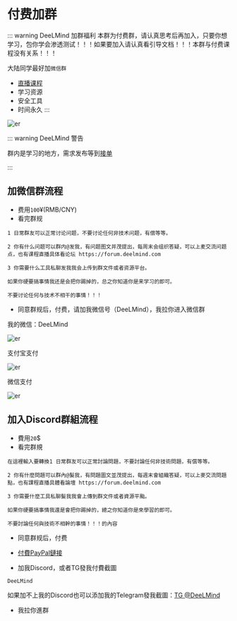# 付费加群

::: warning DeeLMind 加群福利
本群为付费群，请认真思考后再加入，只要你想学习，包你学会渗透测试！！！如果要加入请认真看引导文档！！！本群与付费课程没有关系！！！

大陆同学最好加`微信群`

* [直播课程](./alive.md)
* 学习资源
* 安全工具
* 时间永久
:::

<DocsAD/>

![er](/imgs/group.png)

::: warning DeeLMind 警告

群内是学习的地方，需求发布等到[接单](./services.md)

:::

## 加微信群流程
* 费用`100`¥(RMB/CNY)
* 看完群规

```JS
1 日常群友可以正常讨论问题，不要讨论任何非技术问题，有偿等等。

2 你有什么问题可以群内@发我，有问题图文并茂提出，每周末会组织答疑，可以上麦交流问题点，也有课程直播具体看论坛 https://forum.deelmind.com

3 你需要什么工具私聊发我我会上传到群文件或者资源平台。

如果你硬要搞事情我还是会把你踢掉的，总之你知道你是来学习的即可。

不要讨论任何与技术不相干的事情！！！
```

* 同意群规后，付费，请加我微信号（DeeLMind），我拉你进入微信群

我的微信：DeeLMind

![er](/imgs/wechat.jpg)

支付宝支付

![er](/imgs/ali.jpg)

微信支付

![er](/imgs/wx.jpg)


## 加入Discord群組流程
* 費用`20`$
* 看完群規

```JS
在這裡輸入要轉換1 日常群友可以正常討論問題，不要討論任何非技術問題，有償等等。

2 你有什麼問題可以群內@髮我，有問題圖文並茂提出，每週末會組織答疑，可以上麥交流問題點，也有課程直播具體看論壇 https://forum.deelmind.com

3 你需要什麼工具私聊髮我我會上傳到群文件或者資源平颱。

如果你硬要搞事情我還是會把你踢掉的，總之你知道你是來學習的即可。

不要討論任何與技術不相幹的事情！！！的內容
```

* 同意群规后，付费

* [付費PayPal鏈接](https://paypal.me/DeeLMind)

* 加我Discord，或者TG發我付費截圖

`DeeLMind`

如果加不上我的Discord也可以添加我的Telegram發我截圖：[TG @DeeLMind](https://t.me/DeeLMind)

* 我拉你進群
